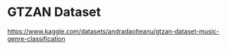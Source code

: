 # GTZAN Dataset

https://www.kaggle.com/datasets/andradaolteanu/gtzan-dataset-music-genre-classification

